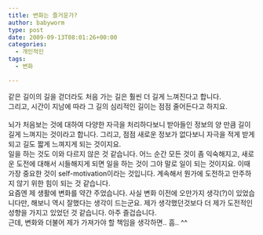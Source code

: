 ```yaml
---
title: 변화는 즐거운가?
author: babyworm
type: post
date: 2009-09-13T08:01:26+00:00
categories:
  - 개인적인
tags:
  - 변화

---
```

<div>
  <span class="Apple-style-span" style="background-color: rgb(255, 255, 255);">같은 길이의 길을 걷더라도 처음 가는 길은 훨씬 더 길게 느껴진다고 합니다. </span>
</div>

<div>
  <span class="Apple-style-span" style="background-color: rgb(255, 255, 255);">그리고, 시간이 지남에 따라 그 길의 심리적인 길이는 점점 줄어든다고 하지요. </span>
</div>

<div>
  <span class="Apple-style-span" style="background-color: rgb(255, 255, 255);"><br /></span>
</div>

<div>
  뇌가 처음보는 것에 대하여 다양한 자극을 처리하다보니 받아들인 정보의 양 만큼 길이 길게 느껴지는 것이라고 합니다. 그리고, 점점 새로운 정보가 없다보니 자극을 적게 받게되고 길도 짧게 느껴지게 되는 것이지요.
</div>

<div>
</div>

<div>
  일을 하는 것도 이와 다르지 않은 것 같습니다. 어느 순간 모든 것이 좀 익숙해지고, 새로운 도전에 대해서 시들해지게 되면 일을 하는 것이 그야 말로 일이 되는 것이지요. 이때 가장 중요한 것이 self-motivation이라는 것입니다. 계속해서 뭔가에 도전하고 안주하지 않기 위한 힘이 되는 것 같습니다.
</div>

<div>
</div>

<div>
  요즘엔 제 생활에 변화를 약간 주었습니다. 사실 변화 이전에 오만가지 생각(?)이 있었습니다만, 해보니 역시 잘했다는 생각이 드는군요. 제가 생각했던것보다 더 제가 도전적인 성향을 가지고 있었던 것 같습니다. 아주 즐겁습니다.
</div>

<div>
</div>

<div>
  근데, 변화와 더불어 제가 가져가야 할 책임을 생각하면.. 흠.. ^^
</div>

<div>
</div>
